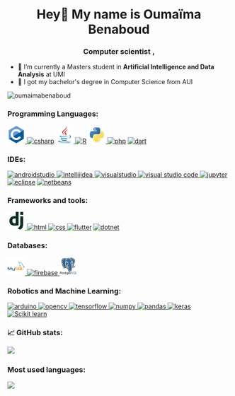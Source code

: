<h1 align="center"> Hey👋 My name is Oumaïma Benaboud </h1>
<h3 align="center">Computer scientist ,</h3>

- 🌱 I’m currently a Masters student in **Artificial Intelligence and Data Analysis** at UMI 
- 🔭 I got my bachelor's degree in Computer Science from AUI

<p align="left"> <img src="https://komarev.com/ghpvc/?username=oumaimabenaboud&label=Profile%20views&color=0e75b6&style=flat" alt="oumaimabenaboud" /> </p>

<h3 align="left">Programming Languages:</h3>
<p align="left">
 <a href="https://www.cprogramming.com/" target="_blank" rel="noreferrer"> <img src="https://raw.githubusercontent.com/devicons/devicon/master/icons/c/c-original.svg" alt="c" width="40" height="40"/> </a>
  <a href="https://learn.microsoft.com/fr-fr/dotnet/csharp/" target="_blank" rel="noreferrer"> <img src="https://cdn.jsdelivr.net/gh/devicons/devicon/icons/csharp/csharp-original.svg" alt="csharp" width="40" height="40"/></a>
<a href="https://www.java.com" target="_blank" rel="noreferrer"> <img src="https://raw.githubusercontent.com/devicons/devicon/master/icons/java/java-original.svg" alt="java" width="40" height="40"/> </a>
<a href="https://www.r-project.org/" target="_blank" rel="noreferrer"> <img src="https://www.r-project.org/Rlogo.png" width="40" height="40" alt="R"></a>  
<a href="https://www.python.org" target="_blank" rel="noreferrer"> <img src="https://raw.githubusercontent.com/devicons/devicon/master/icons/python/python-original.svg" alt="python" width="40" height="40"/> </a>
<a href="https://www.php.net/" target="_blank" rel="noreferrer"><img src="https://cdn.jsdelivr.net/gh/devicons/devicon/icons/php/php-plain.svg" alt="php" width="40" height="40"/></a>
<a href="https://dart.dev/" target="_blank" rel="noreferrer"><img src="https://cdn.jsdelivr.net/gh/devicons/devicon/icons/dart/dart-original.svg" alt="dart" width="40" height="40"/></a>
 </p>

<h3 align="left">IDEs:</h3>
<p align="left"> 
<a href="https://developer.android.com/studio" target="_blank" rel="noreferrer"> <img src="https://user-images.githubusercontent.com/25181517/192108895-20dc3343-43e3-4a54-a90e-13a4abbc57b9.png"  alt="androidstudio" width="40" height="40"/> </a>
<a href="https://www.jetbrains.com/idea/" target="_blank" rel="noreferrer"><img src="https://user-images.githubusercontent.com/25181517/192108890-200809d1-439c-4e23-90d3-b090cf9a4eea.png" alt="intellijidea" width="40" height="40" /> </a>
 <a href="https://visualstudio.microsoft.com/fr/" target="_blank" rel="noreferrer"><img src="https://cdn.jsdelivr.net/gh/devicons/devicon/icons/visualstudio/visualstudio-plain.svg" alt="visualstudio" width="40" height="40" /> </a>
 <a href="https://code.visualstudio.com/" target="_blank" rel="noreferrer"><img src="https://upload.wikimedia.org/wikipedia/commons/thumb/9/9a/Visual_Studio_Code_1.35_icon.svg/512px-Visual_Studio_Code_1.35_icon.svg.png?20210804221519" alt="visual studio code" width="40" height="40" /> </a>
   <a href="https://jupyter.org/" target="_blank" rel="noreferrer"><img src="https://cdn.jsdelivr.net/gh/devicons/devicon/icons/jupyter/jupyter-original-wordmark.svg" alt="jupyter" width="40" height="40" /> </a>
  <a href="https://www.eclipse.org/ide/" target="_blank" rel="noreferrer"><img src="https://user-images.githubusercontent.com/25181517/192108892-6e9b5cdf-4e35-4a70-ad9a-801a93a07c1c.png" alt="eclipse" width="40" height="40" /></a>
 <a href="https://netbeans.apache.org/" target="_blank" rel="noreferrer"><img src="https://upload.wikimedia.org/wikipedia/commons/thumb/9/98/Apache_NetBeans_Logo.svg/888px-Apache_NetBeans_Logo.svg.png"  alt="netbeans" width="40" height="40" /></a>
</p>

<h3 align="left">Frameworks and tools:</h3>
<p align="left"> 
<a href="https://www.djangoproject.com/" target="_blank" rel="noreferrer"> <img src="https://raw.githubusercontent.com/devicons/devicon/master/icons/django/django-plain.svg" width="40" height="40" /> </a>
<a href="https://www.w3schools.com/html/" target="_blank" rel="noreferrer"> <img src="https://cdn.jsdelivr.net/gh/devicons/devicon/icons/html5/html5-original.svg" alt="html" width="40" height="40"/> </a>
 <a href="https://www.w3schools.com/css/" target="_blank" rel="noreferrer"> <img src="https://cdn.jsdelivr.net/gh/devicons/devicon/icons/css3/css3-original.svg" alt="css" width="40" height="40"/> </a>
 <a href="https://flutter.dev/" target="_blank" rel="noreferrer"><img src="https://cdn.jsdelivr.net/gh/devicons/devicon/icons/flutter/flutter-original.svg" alt="flutter" width="40" height="40" /></a>
 <a href="https://dotnet.microsoft.com/en-us/" target="_blank" rel="noreferrer"><img src="https://cdn.jsdelivr.net/gh/devicons/devicon/icons/dotnetcore/dotnetcore-original.svg" alt="dotnet" width="40" height="40" /></a>
</p>

<h3 align="left">Databases:</h3>
<p align="left"> 
<a href="https://www.mysql.com/" target="_blank" rel="noreferrer"> <img src="https://raw.githubusercontent.com/devicons/devicon/master/icons/mysql/mysql-original-wordmark.svg" alt="mysql" width="40" height="40"/> </a> 
<a href="https://firebase.google.com/" target="_blank" rel="noreferrer"> <img src="https://cdn.jsdelivr.net/gh/devicons/devicon/icons/firebase/firebase-plain-wordmark.svg" alt="firebase" width="40" height="40"/> </a>
<a href="https://www.postgresql.org" target="_blank" rel="noreferrer"> <img src="https://raw.githubusercontent.com/devicons/devicon/master/icons/postgresql/postgresql-original-wordmark.svg" alt="postgresql" width="40" height="40"/> </a>
</p>


<h3 align="left">Robotics and Machine Learning:</h3>
<p align="left">
 <a href="https://www.arduino.cc/" target="_blank" rel="noreferrer"> <img src="https://cdn.worldvectorlogo.com/logos/arduino-1.svg" alt="arduino" width="40" height="40"/> </a>
<a href="https://opencv.org/" target="_blank" rel="noreferrer"> <img src="https://cdn.jsdelivr.net/gh/devicons/devicon/icons/opencv/opencv-original-wordmark.svg" alt="opencv" width="40" height="40"/> </a>
 <a href="https://www.tensorflow.org/" target="_blank" rel="noreferrer"> <img src="https://cdn.jsdelivr.net/gh/devicons/devicon/icons/tensorflow/tensorflow-original.svg" alt="tensorflow" width="40" height="40"/> </a>
 <a href="https://numpy.org/" target="_blank" rel="noreferrer"> <img src="https://cdn.jsdelivr.net/gh/devicons/devicon/icons/numpy/numpy-original.svg"  alt="numpy" width="40" height="40"/> </a>
 <a href="https://pandas.pydata.org/" target="_blank" rel="noreferrer"> <img src="https://cdn.jsdelivr.net/gh/devicons/devicon/icons/pandas/pandas-original.svg" alt="pandas" width="40" height="40"/> </a>
<a href="https://keras.io/" target="_blank" rel="noreferrer"> <img src="https://upload.wikimedia.org/wikipedia/commons/thumb/a/ae/Keras_logo.svg/512px-Keras_logo.svg.png?20200317115153" alt="keras" width="40" height="40"/> </a>
 <a href="https://scikit-learn.org/stable/" target="_blank" rel="noreferrer"> <img src="https://upload.wikimedia.org/wikipedia/commons/thumb/0/05/Scikit_learn_logo_small.svg/260px-Scikit_learn_logo_small.svg.png?20180808062052" alt="Scikit learn" width="60" height="40"/> </a>
</p>
 
<h3 align="left">📈 GitHub stats: </h3>
<img src="https://github-readme-stats.vercel.app/api?username=oumaimabenaboud&show_icons=true&theme=dark""/>
                                                                                                          
<h3 align="left">Most used languages: </h3>
<img src="https://github-readme-stats.vercel.app/api/top-langs/?username=oumaimabenaboud&layout=compact&theme=dark"/>

<!--
**oumaimabenaboud/oumaimabenaboud** is a ✨ _special_ ✨ repository because its `README.md` (this file) appears on your GitHub profile.

Here are some ideas to get you started:

- 🔭 I’m currently working on ...
- 🌱 I’m currently learning ...
- 👯 I’m looking to collaborate on ...
- 🤔 I’m looking for help with ...
- 💬 Ask me about ...
- 📫 How to reach me: ...
- 😄 Pronouns: ...
- ⚡ Fun fact: ...
-->

